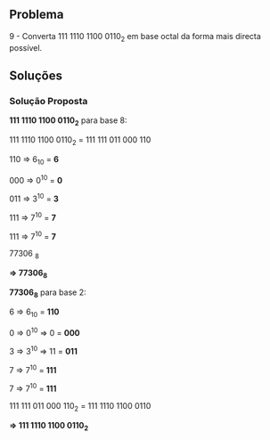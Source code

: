 ## Problema

9 - Converta 111 1110 1100 0110<sub>2</sub> em base octal da forma mais
directa possível.

## Soluções

### Solução Proposta

**111 1110 1100 0110<sub>2</sub>** para base 8:

111 1110 1100 0110<sub>2</sub> = 111 111 011 000 110

110 => 6<sub>10</sub> = **6**

000 => 0<sup>10</sup> = **0**

011 => 3<sup>10</sup> = **3**

111 => 7<sup>10</sup> = **7**

111 => 7<sup>10</sup> = **7**

77306 <sub>8</sub>

**=> 77306<sub>8</sub>**

**77306<sub>8</sub>** para base 2:

6 => 6<sub>10</sub> = **110**

0 => 0<sup>10</sup> => 0 = **000**

3 => 3<sup>10</sup> => 11 = **011**

7 => 7<sup>10</sup> = **111**

7 => 7<sup>10</sup> = **111**

111 111 011 000 110<sub>2</sub> = 111 1110 1100 0110

**=> 111 1110 1100 0110<sub>2</sub>**
